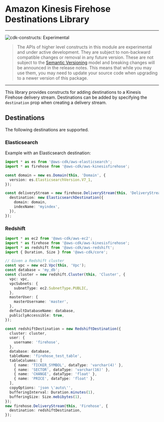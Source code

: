 # Amazon Kinesis Firehose Destinations Library
<!--BEGIN STABILITY BANNER-->

---

![cdk-constructs: Experimental](https://img.shields.io/badge/cdk--constructs-experimental-important.svg?style=for-the-badge)

> The APIs of higher level constructs in this module are experimental and under active development.
> They are subject to non-backward compatible changes or removal in any future version. These are
> not subject to the [Semantic Versioning](https://semver.org/) model and breaking changes will be
> announced in the release notes. This means that while you may use them, you may need to update
> your source code when upgrading to a newer version of this package.

---

<!--END STABILITY BANNER-->

This library provides constructs for adding destinations to a Kinesis Firehose delivery stream.
Destinations can be added by specifying the `destination` prop when creating a delivery stream.

## Destinations

The following destinations are supported.

### Elasticsearch

Example with an Elasticsearch destination:

```ts
import * as es from '@aws-cdk/aws-elasticsearch';
import * as firehose from '@aws-cdk/aws-kinesisfirehose';

const domain = new es.Domain(this, 'Domain', {
  version: es.ElasticsearchVersion.V7_1,
});

const deliveryStream = new firehose.DeliveryStream(this, 'DeliveryStream', {
  destination: new ElasticsearchDestination({
    domain: domain,
    indexName: 'myindex',
  }),
});
```

### Redshift

```ts
import * as ec2 from '@aws-cdk/aws-ec2';
import * as firehose from '@aws-cdk/aws-kinesisfirehose';
import * as redshift from '@aws-cdk/aws-redshift';
import { Duration, Size } from '@aws-cdk/core';

// Given a Redshift cluster
const vpc = new ec2.Vpc(this, 'Vpc');
const database = 'my_db';
const cluster = new redshift.Cluster(this, 'Cluster', {
  vpc: vpc,
  vpcSubnets: {
    subnetType: ec2.SubnetType.PUBLIC,
  },
  masterUser: {
    masterUsername: 'master',
  },
  defaultDatabaseName: database,
  publiclyAccessible: true,
});

const redshiftDestination = new RedshiftDestination({
  cluster: cluster,
  user: {
    username: 'firehose',
  },
  database: database,
  tableName: 'firehose_test_table',
  tableColumns: [
    { name: 'TICKER_SYMBOL', dataType: 'varchar(4)' },
    { name: 'SECTOR', dataType: 'varchar(16)' },
    { name: 'CHANGE', dataType: 'float' },
    { name: 'PRICE', dataType: 'float' },
  ],
  copyOptions: 'json \'auto\'',
  bufferingInterval: Duration.minutes(1),
  bufferingSize: Size.mebibytes(1),
});
new firehose.DeliveryStream(this, 'Firehose', {
  destination: redshiftDestination,
});
```
